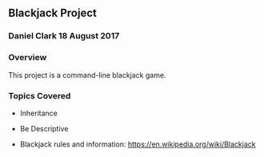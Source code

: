## Blackjack Project

### Daniel Clark 18 August 2017

### Overview
This project is a command-line blackjack game.

### Topics Covered
* Inheritance

* Be Descriptive
* Blackjack rules and information: https://en.wikipedia.org/wiki/Blackjack